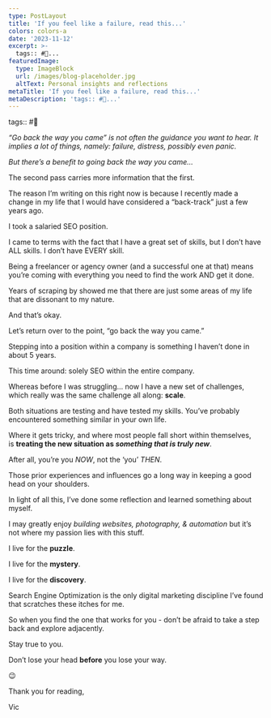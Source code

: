 ```yaml
---
type: PostLayout
title: 'If you feel like a failure, read this...'
colors: colors-a
date: '2023-11-12'
excerpt: >-
  tags:: #🤝...
featuredImage:
  type: ImageBlock
  url: /images/blog-placeholder.jpg
  altText: Personal insights and reflections
metaTitle: 'If you feel like a failure, read this...'
metaDescription: 'tags:: #🤝...'
---
```


tags:: #🤝

_“Go back the way you came” is not often the guidance you want to hear. It implies a lot of things, namely: failure, distress, possibly even panic._

_But there’s a benefit to going back the way you came…_

The second pass carries more information that the first.

The reason I’m writing on this right now is because I recently made a change in my life that I would have considered a “back-track” just a few years ago.

I took a salaried SEO position.

I came to terms with the fact that I have a great set of skills, but I don’t have ALL skills. I don’t have EVERY skill.

Being a freelancer or agency owner (and a successful one at that) means you’re coming with everything you need to find the work AND get it done.

Years of scraping by showed me that there are just some areas of my life that are dissonant to my nature.

And that’s okay.

Let’s return over to the point, “go back the way you came.”

Stepping into a position within a company is something I haven’t done in about 5 years.

This time around: solely SEO within the entire company.

Whereas before I was struggling… now I have a new set of challenges, which really was the same challenge all along: **scale**.

Both situations are testing and have tested my skills. You’ve probably encountered something similar in your own life.

Where it gets tricky, and where most people fall short within themselves, is **treating the new situation as _something that is truly new_**.

After all, you’re you _NOW_, not the ‘you’ _THEN_.

Those prior experiences and influences go a long way in keeping a good head on your shoulders. 

In light of all this, I’ve done some reflection and learned something about myself.

I may greatly enjoy _building websites, photography, & automation_ but it’s not where my passion lies with this stuff.

I live for the **puzzle**.

I live for the **mystery**.

I live for the **discovery**.

Search Engine Optimization is the only digital marketing discipline I’ve found that scratches these itches for me.

So when you find the one that works for you - don’t be afraid to take a step back and explore adjacently.

Stay true to you.

Don’t lose your head **before** you lose your way.

😉

Thank you for reading,

Vic